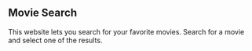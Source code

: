 ## Movie Search
This website lets you search for your favorite movies.
Search for a movie and select one of the results.
